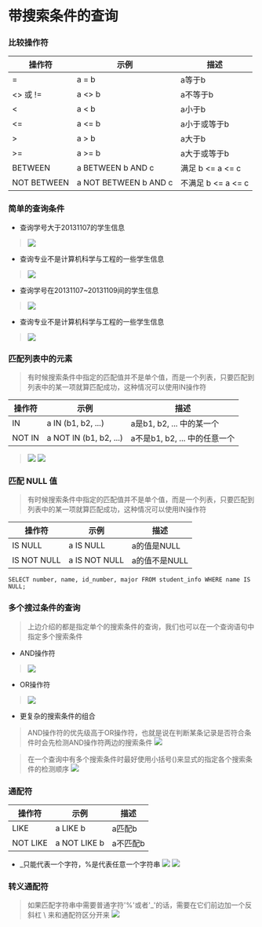 # 带搜索条件的查询

### 比较操作符
|操作符 | 示例 | 描述 |
| --- | --- | --- |
| = | a = b | a等于b |
| <> 或 != | a <> b | a不等于b |
| < | a < b | a小于b |
| <= | a <= b | a小于或等于b |
| > | a > b | a大于b |
| >= | a >= b | a大于或等于b |
| BETWEEN | a BETWEEN b AND c | 满足 b <= a <= c |
| NOT BETWEEN | a NOT BETWEEN b AND c | 不满足 b <= a <= c |

### 简单的查询条件
- 查询学号大于20131107的学生信息
> ![](../assets/mysql/query-with-condition/1.png)

- 查询专业不是计算机科学与工程的一些学生信息
> ![](../assets/mysql/query-with-condition/2.png)

- 查询学号在20131107~20131109间的学生信息
> ![](../assets/mysql/query-with-condition/3.png)

- 查询专业不是计算机科学与工程的一些学生信息
> ![](../assets/mysql/query-with-condition/4.png)

### 匹配列表中的元素
> 有时候搜索条件中指定的匹配值并不是单个值，而是一个列表，只要匹配到列表中的某一项就算匹配成功，这种情况可以使用IN操作符

|操作符 | 示例 | 描述 |
| --- | --- | --- |
| IN | a IN (b1, b2, ...) | a是b1, b2, ... 中的某一个 |
| NOT IN | a NOT IN (b1, b2, ...) | a不是b1, b2, ... 中的任意一个 |
> ![](../assets/mysql/query-with-condition/5.png)
> ![](../assets/mysql/query-with-condition/6.png)

### 匹配 NULL 值
> 有时候搜索条件中指定的匹配值并不是单个值，而是一个列表，只要匹配到列表中的某一项就算匹配成功，这种情况可以使用IN操作符

|操作符 | 示例 | 描述 |
| --- | --- | --- |
| IS NULL | a IS NULL | a的值是NULL |
| IS NOT NULL | a IS NOT NULL | a的值不是NULL |
```
SELECT number, name, id_number, major FROM student_info WHERE name IS NULL;
```

### 多个搜过条件的查询
> 上边介绍的都是指定单个的搜索条件的查询，我们也可以在一个查询语句中指定多个搜索条件

- AND操作符
> ![](../assets/mysql/query-with-condition/7.png)

- OR操作符
> ![](../assets/mysql/query-with-condition/8.png)

- 更复杂的搜索条件的组合
> AND操作符的优先级高于OR操作符，也就是说在判断某条记录是否符合条件时会先检测AND操作符两边的搜索条件
![](../assets/mysql/query-with-condition/9.png)

> 在一个查询中有多个搜索条件时最好使用小括号()来显式的指定各个搜索条件的检测顺序
![](../assets/mysql/query-with-condition/10.png)

### 通配符
|操作符 | 示例 | 描述 |
| --- | --- | --- |
| LIKE | a LIKE b | a匹配b |
| NOT LIKE |a NOT LIKE b | a不匹配b |
- _只能代表一个字符，%是代表任意一个字符串
![](../assets/mysql/query-with-condition/11.png)
![](../assets/mysql/query-with-condition/12.png)

### 转义通配符
> 如果匹配字符串中需要普通字符'%'或者'_'的话，需要在它们前边加一个反斜杠 \ 来和通配符区分开来
![](../assets/mysql/query-with-condition/13.png)


